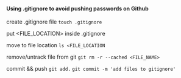 #### Using .gitignore to avoid pushing passwords on Github
create .gitignore file
```touch .gitignore```

put <FILE_LOCATION> inside .gitignore

move to file location
```ls <FILE_LOCATION```

remove/untrack file from git
```git rm -r --cached <FILE_NAME>```

commit && push
```git add.```
```git commit -m 'add files to gitignore'```
